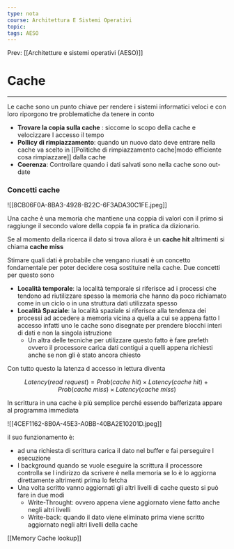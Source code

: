 ```yaml
---
type: nota
course: Architettura E Sistemi Operativi
topic: 
tags: AESO
---
```


Prev: [[Architetture e sistemi operativi (AESO)]]

# Cache
---


Le cache sono un punto chiave per rendere i sistemi informatici  veloci e con loro riporgono tre problematiche da tenere in conto

- **Trovare la copia sulla cache** :  siccome lo scopo della cache e velocizzare l accesso il tempo
- **Pollicy di rimpiazzamento**: quando un nuovo dato deve entrare nella cache va scelto in [[Politiche di rimpiazzamento cache|modo efficiente cosa rimpiazzare]] dalla cache
- **Coerenza**: Controllare quando i dati salvati sono nella cache sono out-date

### Concetti cache

![[8CB06F0A-8BA3-4928-B22C-6F3ADA30C1FE.jpeg]]

Una cache è una memoria che mantiene una coppia di valori con il primo si raggiunge il secondo valore della coppia fa in pratica da dizionario.

 Se al momento della ricerca il dato si trova allora è un __cache hit__  altrimenti si chiama __cache miss__

Stimare quali dati è probabile che vengano riusati è un concetto fondamentale per poter decidere cosa sostituire nella cache. Due concetti per questo sono

- **Località temporale**: la località temporale si riferisce ad i processi che tendono ad riutilizzare spesso la memoria che hanno da poco richiamato come in un ciclo o in una struttura dati utilizzata spesso
- **Località Spaziale**:  la località spaziale si riferisce alla tendenza dei processi ad accedere a memoria vicina a quella a cui se appena fatto l accesso infatti uno le cache sono disegnate per prendere blocchi interi di dati e non la singola istruzione
    - Un altra delle tecniche per utilizzare questo fatto è fare prefeth ovvero il processore carica dati contigui a quelli appena richiesti anche se non gli è stato ancora chiesto

Con tutto questo la latenza d accesso  in lettura diventa

$$
Latency(read \ request ) = Prob(cache \ hit ) \times Latency(cache \ hit) + Prob(cache \ miss ) \times Latency(cache \ miss)
$$

In scrittura  in una cache  è più semplice perché essendo bafferizata appare al programma immediata

![[4CEF1162-8B0A-45E3-A0BB-40BA2E10201D.jpeg]]

 il suo funzionamento è:

- ad una richiesta di scrittura carica il dato nel buffer e fai perseguire l esecuzione
- I background quando se vuole eseguire la scrittura il processore controlla se l indirizzo da scrivere è nella memoria se lo è lo aggiorna direttamente altrimenti prima lo fetcha
- Una volta scritto vanno aggiornati gli altri livelli di cache questo si può fare in due modi
    - Write-Throught: ovvero appena viene aggiornato viene fatto anche negli altri livelli
    - Write-back: quando il dato viene eliminato prima viene scritto aggiornato negli altri livelli della cache

[[Memory Cache lookup]]


